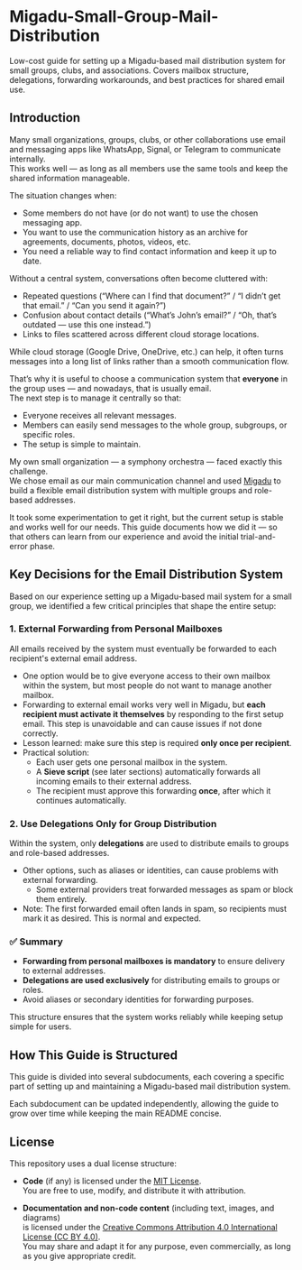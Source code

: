 # Migadu-Small-Group-Mail-Distribution
Low-cost guide for setting up a Migadu-based mail distribution system for small groups, clubs, and associations. Covers mailbox structure, delegations, forwarding workarounds, and best practices for shared email use.

## Introduction

Many small organizations, groups, clubs, or other collaborations use email and messaging apps like WhatsApp, Signal, or Telegram to communicate internally.  
This works well — as long as all members use the same tools and keep the shared information manageable.

The situation changes when:
- Some members do not have (or do not want) to use the chosen messaging app.
- You want to use the communication history as an archive for agreements, documents, photos, videos, etc.
- You need a reliable way to find contact information and keep it up to date.

Without a central system, conversations often become cluttered with:
- Repeated questions (“Where can I find that document?” / “I didn’t get that email.” / “Can you send it again?”)
- Confusion about contact details (“What’s John’s email?” / “Oh, that’s outdated — use this one instead.”)
- Links to files scattered across different cloud storage locations.

While cloud storage (Google Drive, OneDrive, etc.) can help, it often turns messages into a long list of links rather than a smooth communication flow.

That’s why it is useful to choose a communication system that **everyone** in the group uses — and nowadays, that is usually email.  
The next step is to manage it centrally so that:
- Everyone receives all relevant messages.
- Members can easily send messages to the whole group, subgroups, or specific roles.
- The setup is simple to maintain.

My own small organization — a symphony orchestra — faced exactly this challenge.  
We chose email as our main communication channel and used [Migadu](https://migadu.com/) to build a flexible email distribution system with multiple groups and role-based addresses.  

It took some experimentation to get it right, but the current setup is stable and works well for our needs. This guide documents how we did it — so that others can learn from our experience and avoid the initial trial-and-error phase.

## Key Decisions for the Email Distribution System

Based on our experience setting up a Migadu-based mail system for a small group, we identified a few critical principles that shape the entire setup:

### 1. External Forwarding from Personal Mailboxes

All emails received by the system must eventually be forwarded to each recipient's external email address.  
- One option would be to give everyone access to their own mailbox within the system, but most people do not want to manage another mailbox.  
- Forwarding to external email works very well in Migadu, but **each recipient must activate it themselves** by responding to the first setup email. This step is unavoidable and can cause issues if not done correctly.  
- Lesson learned: make sure this step is required **only once per recipient**.  
- Practical solution:  
  - Each user gets one personal mailbox in the system.  
  - A **Sieve script** (see later sections) automatically forwards all incoming emails to their external address.  
  - The recipient must approve this forwarding **once**, after which it continues automatically.

### 2. Use Delegations Only for Group Distribution

Within the system, only **delegations** are used to distribute emails to groups and role-based addresses.  
- Other options, such as aliases or identities, can cause problems with external forwarding.  
  - Some external providers treat forwarded messages as spam or block them entirely.  
- Note: The first forwarded email often lands in spam, so recipients must mark it as desired. This is normal and expected.  

### ✅ Summary

- **Forwarding from personal mailboxes is mandatory** to ensure delivery to external addresses.  
- **Delegations are used exclusively** for distributing emails to groups or roles.  
- Avoid aliases or secondary identities for forwarding purposes.  

This structure ensures that the system works reliably while keeping setup simple for users.

## How This Guide is Structured

This guide is divided into several subdocuments, each covering a specific part of setting up and maintaining a Migadu-based mail distribution system.

Each subdocument can be updated independently, allowing the guide to grow over time while keeping the main README concise.



## License

This repository uses a dual license structure:

- **Code** (if any) is licensed under the [MIT License](./LICENSE).  
  You are free to use, modify, and distribute it with attribution.

- **Documentation and non-code content** (including text, images, and diagrams)  
  is licensed under the [Creative Commons Attribution 4.0 International License (CC BY 4.0)](https://creativecommons.org/licenses/by/4.0/).  
  You may share and adapt it for any purpose, even commercially, as long as you give appropriate credit.
